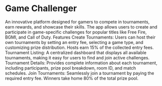 # Game Challenger

An innovative platform designed for gamers to compete in tournaments, earn rewards, and showcase their skills. The app allows users to create and participate in game-specific challenges for popular titles like Free Fire, BGMI, and Call of Duty.
Features 
    Create Tournaments: Users can host their own tournaments by setting an entry fee, selecting a game type, and customizing prize distribution. Hosts earn 15% of the collected entry fees.
    Tournament Listing: A centralized dashboard that displays all available tournaments, making it easy for users to find and join active challenges.
    Tournament Details: Provides complete information about each tournament, including participants, prize pool breakdown, room ID, and match schedules.
    Join Tournaments: Seamlessly join a tournament by paying the required entry fee. Winners take home 80% of the total prize pool.
